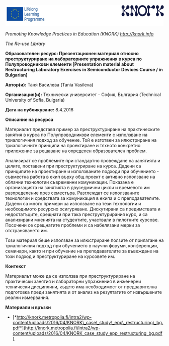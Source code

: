 <img src="images\0a5fcf1b60f69a11196cdbb2edc3e4a268427997/media/image01.png" width="624" height="65" />

*Promoting Knowledge Practices in Education (KNORK) http://knork.info*

*The Re-use Library*

**Образователен ресурс: Презентационен материал относно преструктуриране на лабораторните упражнения в курса по Полупроводникови елементи \[Presentation material about Restructuring Laboratory Exercises in Semiconductor Devices Course / in Bulgarian\]**

**Автор(и):** Таня Василева (Tania Vasileva)

**Организация(и):** Технически университет - София, България (Technical University of Sofia, Bulgaria)

**Дата на публикуване:** 8.4.2016

**Описание на ресурса**

Материалът представя пример за преструктуриране на практическите занятия в курса по Полупроводникови елементи с използване на триалогичния подход за обучение. Той е изготвен за илюстриране на триалогичните принципи на проектиране и тяхното конкретно приложение за решаване на определен образователен проблем.

Анализират се проблемите при стандартно провеждане на занятията и целите, поставени при преструктуриране на курса. Дадени са принципите на проектиране и използваните подходи при обучението - съвместна работа в екип върху общ проект с активно използване на облачни технологии съвременни комуникации. Показана е организацията на занятията в двуседмични цикли и времевото им разпределение през семестъра. Разглеждат се използваните технологии и средствата за комуникация в екипа и с преподавателите. Дадени са много примери за използване на тези технологии и необходимото ресурсно осигуряване. Дискутирани са предимствата и недостатъците, срещнати при така преструктурирания курс, и са анализирани мненията на студентите, участвали в пилотните курсове. Посочени се срещнатите проблеми и са набелязани мерки за отстраняването им.

Този материал беше използван за илюстриране ползите от прилагане на триалогичния подход при обучението в научни форуми, конференции, семинари, както и при обучение на преподавателите за въвеждане на този подход и преструктуриране на курсовете им.

**Контекст**

Материалът може да се използва при преструктуриране на практически занятия и лабораторни упражнения в инженерни технически дисциплини, където има необходимост от предварителна подготовка преди занятията и от анализ на резултатите от извършените реални измервания.

**Материали и връзки**

-   [*http://knork.metropolia.fi/intra2/wp-content/uploads/2016/04/KNORK\_case\_study\_epp\_restructuring\_bg.pdf*](http://knork.metropolia.fi/intra2/wp-content/uploads/2016/04/KNORK_case_study_epp_restructuring_bg.pdf)


